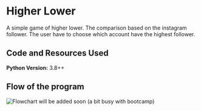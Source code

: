 # Higher Lower
A simple game of higher lower. The comparison based on the instagram follower. The user have to choose which account have the highest follower.

## Code and Resources Used 
**Python Version:** 3.8++

## Flow of the program
![Flowchart]() will be added soon (a bit busy with bootcamp)
